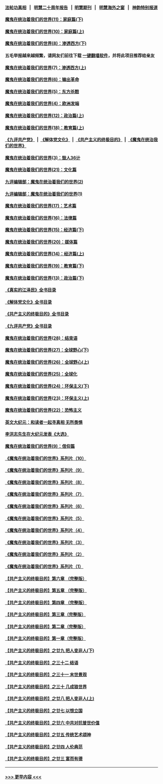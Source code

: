 #### [法轮功真相](https://github.com/gfw-breaker/truth/blob/master/README.md?t=0) &nbsp;&nbsp;|&nbsp;&nbsp; [明慧二十周年报告](https://github.com/gfw-breaker/mh-reports/blob/master/README.md?t=0) &nbsp;&nbsp;|&nbsp;&nbsp;[明慧期刊](https://github.com/gfw-breaker/mh-qikan) &nbsp;&nbsp;|&nbsp;&nbsp; [明慧海外之窗](https://github.com/gfw-breaker/mh-news/blob/master/README.md?t=0) &nbsp;&nbsp;|&nbsp;&nbsp; [神韵特别报道](https://github.com/gfw-breaker/mh-news/blob/master/shenyun.md?t=0)
#### [魔鬼在统治着我们的世界(11)：家庭篇(下)](../pages/nsc422/n10440961.md?t=12072101) 
#### [魔鬼在统治着我们的世界(10)：家庭篇(上)](../pages/nsc422/n10435448.md?t=12072101) 
#### [魔鬼在统治着我们的世界(8)：渗透西方(下)](../pages/nsc422/n10429603.md?t=12072101) 
#### 五毛举报越来越频繁，请网友们前往下载 [一键翻墙软件](https://github.com/gfw-breaker/ssr-accounts)，并将此项目推荐给亲友
#### [魔鬼在统治着我们的世界(7)：渗透西方(上)](../pages/nsc422/n10426013.md?t=12072101) 
#### [魔鬼在统治着我们的世界(6)：输出革命](../pages/nsc422/n10421536.md?t=12072101) 
#### [魔鬼在统治着我们的世界(5)：东方杀戮](../pages/nsc422/n10417707.md?t=12072101) 
#### [魔鬼在统治着我们的世界(4)：欧洲发端](../pages/nsc422/n10414890.md?t=12072101) 
#### [魔鬼在统治着我们的世界(12)：政治篇(上)](../pages/nsc422/n10444576.md?t=12072101) 
#### [魔鬼在统治着我们的世界(18)：教育篇(上)](../pages/nsc422/n10526970.md?t=12072101) 
#### [《九评共产党》](https://github.com/begood0513/9ping.md/blob/master/README.md) &nbsp;|&nbsp; [《解体党文化》](../../../../jtdwh.md/blob/master/README.md)  &nbsp;|&nbsp; [《共产主义的终极目的》](../../../../gczydzjmd.md/blob/master/README.md) &nbsp;|&nbsp; [《魔鬼在统治我们的世界》](../../../../mgztzwmdsj.md/blob/master/README.md) 
#### [魔鬼在统治着我们的世界(3)：毁人36计](../pages/nsc422/n10411583.md?t=12072101) 
#### [魔鬼在统治着我们的世界(21)：文化篇](../pages/nsc422/n10597706.md?t=12072101) 
#### [九评编辑部：魔鬼在统治着我们的世界(2)](../pages/nsc422/n10410036.md?t=12072101) 
#### [九评编辑部：魔鬼在统治着我们的世界(1)](../pages/nsc422/n10406825.md?t=12072101) 
#### [魔鬼在统治着我们的世界(17)：艺术篇](../pages/nsc422/n10499093.md?t=12072101) 
#### [魔鬼在统治着我们的世界(16)：法律篇](../pages/nsc422/n10485969.md?t=12072101) 
#### [魔鬼在统治着我们的世界(15)：经济篇(下)](../pages/nsc422/n10469975.md?t=12072101) 
#### [魔鬼在统治着我们的世界(20)：媒体篇](../pages/nsc422/n10586579.md?t=12072101) 
#### [魔鬼在统治着我们的世界(14)：经济篇(上)](../pages/nsc422/n10457370.md?t=12072101) 
#### [魔鬼在统治着我们的世界(19)：教育篇(下)](../pages/nsc422/n10564808.md?t=12072101) 
#### [魔鬼在统治着我们的世界(13)：政治篇(下)](../pages/nsc422/n10448270.md?t=12072101) 
#### [《真实的江泽民》全书目录](../pages/nsc422/n13721399.md?t=12072101) 
#### [《解体党文化》全书目录](../pages/nsc422/n13721157.md?t=12072101) 
#### [《共产主义的终极目的》全书目录](../pages/nsc422/n13721048.md?t=12072101) 
#### [《九评共产党》全书目录](../pages/nsc422/n13708085.md?t=12072101) 
#### [魔鬼在统治着我们的世界(28)：结束语](../pages/nsc422/n10936246.md?t=12072101) 
#### [魔鬼在统治着我们的世界(27)：全球野心(下)](../pages/nsc422/n10928319.md?t=12072101) 
#### [魔鬼在统治着我们的世界(26)：全球野心(上)](../pages/nsc422/n10900318.md?t=12072101) 
#### [魔鬼在统治着我们的世界(25)：全球化](../pages/nsc422/n10788205.md?t=12072101) 
#### [魔鬼在统治着我们的世界(24)：环保主义(下)](../pages/nsc422/n10695307.md?t=12072101) 
#### [魔鬼在统治着我们的世界(23)：环保主义(上)](../pages/nsc422/n10688613.md?t=12072101) 
#### [魔鬼在统治着我们的世界(22)：恐怖主义](../pages/nsc422/n10614727.md?t=12072101) 
#### [英文大纪元：和读者一起寻真相 无所畏惧](../pages/nsc422/n12542027.md?t=12072101) 
#### [李洪志先生在大纪元发表《大选》](../pages/nsc422/n12534746.md?t=12072101) 
#### [魔鬼在统治着我们的世界(9)：信仰篇](../pages/nsc422/n10432159.md?t=12072101) 
#### [《魔鬼在统治着我们的世界》系列片（10）](../pages/nsc422/n12292670.md?t=12072101) 
#### [《魔鬼在统治着我们的世界》系列片（9）](../pages/nsc422/n12290859.md?t=12072101) 
#### [《魔鬼在统治着我们的世界》系列片（8）](../pages/nsc422/n12287445.md?t=12072101) 
#### [《魔鬼在统治着我们的世界》系列片（7）](../pages/nsc422/n12283425.md?t=12072101) 
#### [《魔鬼在统治着我们的世界》系列片（6）](../pages/nsc422/n12282314.md?t=12072101) 
#### [《魔鬼在统治着我们的世界》系列片（5）](../pages/nsc422/n12281419.md?t=12072101) 
#### [《魔鬼在统治着我们的世界》系列片（4）](../pages/nsc422/n12274024.md?t=12072101) 
#### [《魔鬼在统治着我们的世界》系列片（3）](../pages/nsc422/n12271322.md?t=12072101) 
#### [《魔鬼在统治着我们的世界》系列片（2）](../pages/nsc422/n12269049.md?t=12072101) 
#### [《魔鬼在统治着我们的世界》系列片（1）](../pages/nsc422/n12267575.md?t=12072101) 
#### [【共产主义的终极目的】第六章 （完整版）](../pages/nsc422/n11428913.md?t=12072101) 
#### [【共产主义的终极目的】第五章 （完整版）](../pages/nsc422/n11428912.md?t=12072101) 
#### [【共产主义的终极目的】第四章 （完整版）](../pages/nsc422/n11428907.md?t=12072101) 
#### [【共产主义的终极目的】第三章（完整版）](../pages/nsc422/n11428848.md?t=12072101) 
#### [【共产主义的终极目的】第二章（完整版）](../pages/nsc422/n11428831.md?t=12072101) 
#### [【共产主义的终极目的】第一章（完整版）](../pages/nsc422/n11417651.md?t=12072101) 
#### [【共产主义的终极目的】之廿九 把人变非人(下)](../pages/nsc422/n11344140.md?t=12072101) 
#### [【共产主义的终极目的】之三十二 结语](../pages/nsc422/n11360535.md?t=12072101) 
#### [【共产主义的终极目的】之三十一 末世景观](../pages/nsc422/n11351129.md?t=12072101) 
#### [【共产主义的终极目的】之三十 几成狼世界](../pages/nsc422/n11348280.md?t=12072101) 
#### [【共产主义的终极目的】之廿八 把人变非人(上)](../pages/nsc422/n11340492.md?t=12072101) 
#### [【共产主义的终极目的】之廿七 以恨立国](../pages/nsc422/n11336944.md?t=12072101) 
#### [【共产主义的终极目的】之廿六 中共对抗普世价值](../pages/nsc422/n11324785.md?t=12072101) 
#### [【共产主义的终极目的】之廿五 传统艺术颂神](../pages/nsc422/n11296396.md?t=12072101) 
#### [【共产主义的终极目的】之廿四 人伦典范](../pages/nsc422/n11296397.md?t=12072101) 
#### [【共产主义的终极目的】之廿三 富而有德](../pages/nsc422/n11283598.md?t=12072101) 

----
#### [ >>> 更早内容 <<< ](../indexes/nsc422-earlier.md)
